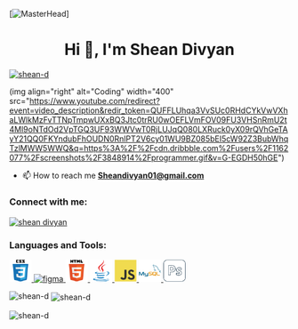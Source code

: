 [![MasterHead](https://media.dev.to/cdn-cgi/image/width=1000,height=420,fit=cover,gravity=auto,format=auto/https%3A%2F%2Fdev-to-uploads.s3.amazonaws.com%2Fuploads%2Farticles%2Fmty7fo5vjdga8dk02ve8.gif)]
<h1 align="center">Hi 👋, I'm Shean Divyan</h1>
<p align="left"> <a href="https://github.com/ryo-ma/github-profile-trophy"><img src="https://github-profile-trophy.vercel.app/?username=shean-d" alt="shean-d" /></a> </p>

(img align="right" alt="Coding" width="400" src="https://www.youtube.com/redirect?event=video_description&redir_token=QUFFLUhqa3VvSUc0RHdCYkVwVXhaLWlkMzFvTTNpTmpwUXxBQ3Jtc0trRU0wOEFLVmFOV09FU3VHSnRmU2t4Ml9oNTdOd2VpTGQ3UF93WWVwT0RjLUJqQ080LXRuck0yX09rQVhGeTAyY21QQ0FKYndubFhOUDN0RnlPT2V6cy01WU9BZ085bEI5cW92Z3BubWhqTzlMWW5WWQ&q=https%3A%2F%2Fcdn.dribbble.com%2Fusers%2F1162077%2Fscreenshots%2F3848914%2Fprogrammer.gif&v=G-EGDH50hGE")

- 📫 How to reach me **Sheandivyan01@gmail.com**

<h3 align="left">Connect with me:</h3>
<p align="left">
<a href="https://fb.com/shean divyan" target="blank"><img align="center" src="https://raw.githubusercontent.com/rahuldkjain/github-profile-readme-generator/master/src/images/icons/Social/facebook.svg" alt="shean divyan" height="30" width="40" /></a>
</p>

<h3 align="left">Languages and Tools:</h3>
<p align="left"> <a href="https://www.w3schools.com/css/" target="_blank" rel="noreferrer"> <img src="https://raw.githubusercontent.com/devicons/devicon/master/icons/css3/css3-original-wordmark.svg" alt="css3" width="40" height="40"/> </a> <a href="https://www.figma.com/" target="_blank" rel="noreferrer"> <img src="https://www.vectorlogo.zone/logos/figma/figma-icon.svg" alt="figma" width="40" height="40"/> </a> <a href="https://www.w3.org/html/" target="_blank" rel="noreferrer"> <img src="https://raw.githubusercontent.com/devicons/devicon/master/icons/html5/html5-original-wordmark.svg" alt="html5" width="40" height="40"/> </a> <a href="https://www.java.com" target="_blank" rel="noreferrer"> <img src="https://raw.githubusercontent.com/devicons/devicon/master/icons/java/java-original.svg" alt="java" width="40" height="40"/> </a> <a href="https://developer.mozilla.org/en-US/docs/Web/JavaScript" target="_blank" rel="noreferrer"> <img src="https://raw.githubusercontent.com/devicons/devicon/master/icons/javascript/javascript-original.svg" alt="javascript" width="40" height="40"/> </a> <a href="https://www.mysql.com/" target="_blank" rel="noreferrer"> <img src="https://raw.githubusercontent.com/devicons/devicon/master/icons/mysql/mysql-original-wordmark.svg" alt="mysql" width="40" height="40"/> </a> <a href="https://www.photoshop.com/en" target="_blank" rel="noreferrer"> <img src="https://raw.githubusercontent.com/devicons/devicon/master/icons/photoshop/photoshop-line.svg" alt="photoshop" width="40" height="40"/> </a> </p>

<p><img align="left" src="https://github-readme-stats.vercel.app/api/top-langs?username=shean-d&show_icons=true&locale=en&layout=compact" alt="shean-d" /></p>

<p>&nbsp;<img align="center" src="https://github-readme-stats.vercel.app/api?username=shean-d&show_icons=true&locale=en" alt="shean-d" /></p>

<p><img align="center" src="https://github-readme-streak-stats.herokuapp.com/?user=shean-d&" alt="shean-d" /></p>

